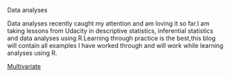 Data analyses

Data analyses recently caught my attention and am loving it so far.I am taking lessons from Udacity in descriptive statistics,
inferential statistics and data analyses using R.Learning through practice is the best,this blog will contain all examples I have worked through and will work while learning analyses using R.


[Multivariate](https://github.com/MehnazAsh/Learning-analyses-with-R/blob/master/test1.md)
